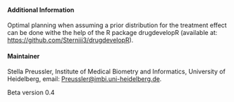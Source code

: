 #### Additional Information
Optimal planning when assuming a prior distribution for the treatment effect can be done withe the help of the R package drugdevelopR (available at: https://github.com/Sterniii3/drugdevelopR). 




#### Maintainer

Stella Preussler, Institute of Medical Biometry and Informatics, University of Heidelberg, email: Preussler@imbi.uni-heidelberg.de.

Beta version 0.4

